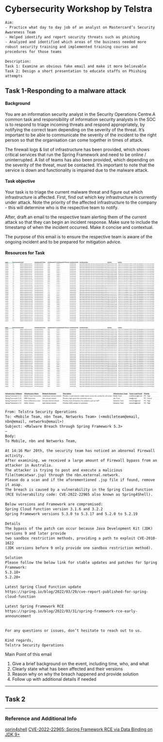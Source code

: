 # Cybersecurity Workshop by Telstra

```
Aim: 
- Practice what day to day job of an analyst on Mastercard’s Security Awareness Team
- Helped identify and report security threats such as phishing 
- Analyzed and identified which areas of the business needed more robust security training and implemented training courses and procedures for those teams

Description:
Task 1: Examine an obvious fake email and make it more believable 
Task 2: Design a short presentation to educate staffs on Phishing attempts
```

## Task 1-Responding to a malware attack

#### Background

You are an information security analyst in the Security Operations Centre.A common task and responsibility of information security
analysts in the SOC is to respond to triage incoming threats and respond appropriately, by notifying the correct team depending on
the severity of the threat. It’s important to be able to communicate the severity of the incident to the right person so that
the organisation can come together in times of attack.

The firewall logs & list of infrastructure has been provided, which shows critical services that run the Spring Framework and need
to be online / uninterrupted. A list of teams has also been provided, which depending on the severity of the threat, must be contacted.
It’s important to note that the service is down and functionality is impaired due to the malware attack.

#### Task objective

Your task is to triage the current malware threat and figure out which infrastructure is affected.
First, find out which key infrastructure is currently under attack. Note the priority of the affected
infrastructure to the company - this will determine who is the respective team to notify.

After, draft an email to the respective team alerting them of the current attack so that they can begin an incident response.
Make sure to include the timestamp of when the incident occurred. Make it concise and contextual.

The purpose of this email is to ensure the respective team is aware of the ongoing incident and to be prepared for mitigation advice.

#### Resources for Task

![Firewall Dashboard](Links/FirewallLog.png)

![Firewall Log](Links/FirewallLog.png)

![Affected Infrastructure](Links/AffectedInfrastructure.png)

```
From: Telstra Security Operations
To: <Mobile Team, nbn Team, Networks Team> (<mobileteam@email, nbn@email, networks@email>)
Subject: <Malware Breach through Spring Framework 5.3>
—
Body: 
To Mobile, nbn and Networks Team,

At 14:16 Mar 20th, the security team has noticed an abnormal Firewall activity.
After examining, we received a large amount of Firewall bypass from an attacker in Australia. 
The attacker is trying to post and execute a malicious file(tomcatwar.jsp) through the nbn.external.network.
Please do a scan and if the aforementioned .jsp file if found, remove it asap. 
The breach is caused by a vulnerability in the Spring Cloud Function
(RCE Vulnerability code: CVE-2022-22965 also known as Spring4Shell). 

Below versions and Framework are compromised:
Spring Cloud Function version 3.1.6 and 3.2.2
Spring Framework versions 5.3.0 to 5.3.17 and 5.2.0 to 5.2.19

Details
The bypass of the patch can occur because Java Development Kit (JDK) versions 9 and later provide
two sandbox restriction methods, providing a path to exploit CVE-2010-1622
(JDK versions before 9 only provide one sandbox restriction method).

Solution
Please follow the below link for stable updates and patches for Spring Framework:
5.3.18+
5.2.20+

Latest Spring Cloud Function update
https://spring.io/blog/2022/03/29/cve-report-published-for-spring-cloud-function

Latest Spring Framework RCE
https://spring.io/blog/2022/03/31/spring-framework-rce-early-announcement


For any questions or issues, don’t hesitate to reach out to us.

Kind regards,
Telstra Security Operations

```
Main Point of this email
1. Give a brief background on the event, including time, who, and what
2. Clearly state what has been affected and their versions
3. Reason why on why the breach happened and provide solution
4. Follow up with additional details if needed

---

## Task 2



---
### Reference and Additional Info
[sprin4shell](https://www.cisa.gov/news-events/alerts/2022/04/01/spring-releases-security-updates-addressing-spring4shell-and-spring)
[CVE-2022-22965: Spring Framework RCE via Data Binding on JDK 9+](https://spring.io/security/cve-2022-22965)
